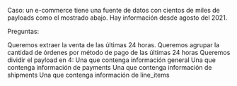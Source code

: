 
Caso: un e-commerce tiene una fuente de datos con cientos de miles de payloads como el mostrado abajo. Hay información desde agosto del 2021.

Preguntas:

Queremos extraer la venta de las últimas 24 horas.
Queremos agrupar la cantidad de órdenes por método de pago de las últimas 24 horas
Queremos dividir el payload en 4: 
Una que contenga información general
Una que contenga información de payments
Una que contenga información de shipments
Una que contenga información de line_items 
